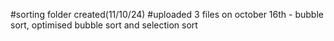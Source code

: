 #sorting folder created(11/10/24)
#uploaded 3 files on october 16th - bubble sort, optimised bubble sort and selection sort
